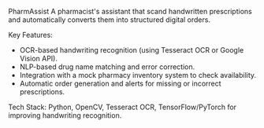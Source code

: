 PharmAssist
A pharmacist's assistant that scand handwritten prescriptions and automatically converts them into structured digital orders.

Key Features:
- OCR-based handwriting recognition (using Tesseract OCR or Google Vision API).
- NLP-based drug name matching and error correction.
- Integration with a mock pharmacy inventory system to check availability.
- Automatic order generation and alerts for missing or incorrect prescriptions.

Tech Stack: Python, OpenCV, Tesseract OCR, TensorFlow/PyTorch for improving handwriting recognition.